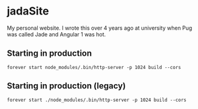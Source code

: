 jadaSite
========

My personal website. I wrote this over 4 years ago at university when Pug was called Jade and Angular 1 was hot.

## Starting in production
```
forever start node_modules/.bin/http-server -p 1024 build --cors
```

## Starting in production (legacy)
```
forever start ./node_modules/.bin/http-server -p 1024 build --cors
```
